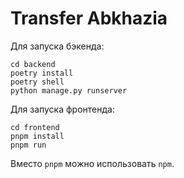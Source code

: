 # Transfer Abkhazia
Для запуска бэкенда:
```shell
cd backend
poetry install
poetry shell
python manage.py runserver
```

Для запуска фронтенда:
```shell
cd frontend
pnpm install
pnpm run
```
Вместо `pnpm` можно использовать `npm`.
